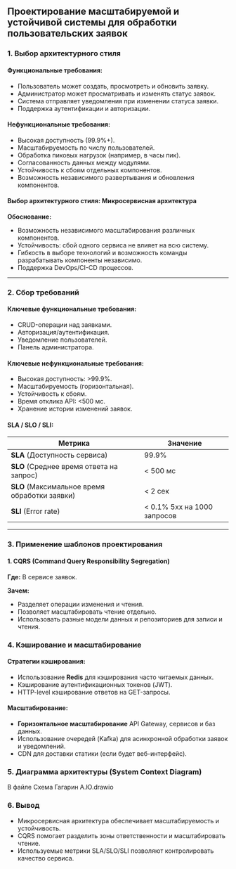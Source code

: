## Проектирование масштабируемой и устойчивой системы для обработки пользовательских заявок

### 1. Выбор архитектурного стиля

#### Функциональные требования:

- Пользователь может создать, просмотреть и обновить заявку.
- Администратор может просматривать и изменять статус заявок.
- Система отправляет уведомления при изменении статуса заявки.
- Поддержка аутентификации и авторизации.

#### Нефункциональные требования:

- Высокая доступность (99.9%+).
- Масштабируемость по числу пользователей.
- Обработка пиковых нагрузок (например, в часы пик).
- Согласованность данных между модулями.
- Устойчивость к сбоям отдельных компонентов.
- Возможность независимого развертывания и обновления компонентов.

#### Выбор архитектурного стиля: **Микросервисная архитектура**

**Обоснование:**

- Возможность независимого масштабирования различных компонентов.
- Устойчивость: сбой одного сервиса не влияет на всю систему.
- Гибкость в выборе технологий и возможность команды разрабатывать компоненты независимо.
- Поддержка DevOps/CI-CD процессов.

---

### 2. Сбор требований

#### Ключевые функциональные требования:

- CRUD-операции над заявками.
- Авторизация/аутентификация.
- Уведомление пользователей.
- Панель администратора.

#### Ключевые нефункциональные требования:

- Высокая доступность: >99.9%.
- Масштабируемость (горизонтальная).
- Устойчивость к сбоям.
- Время отклика API: <500 мс.
- Хранение истории изменений заявок.

#### SLA / SLO / SLI:

| Метрика                                       | Значение                    |
| --------------------------------------------- | --------------------------- |
| **SLA** (Доступность сервиса)                 | 99.9%                       |
| **SLO** (Среднее время ответа на запрос)      | < 500 мс                    |
| **SLO** (Максимальное время обработки заявки) | < 2 сек                     |
| **SLI** (Error rate)                          | < 0.1% 5xx на 1000 запросов |

---

### 3. Применение шаблонов проектирования

#### 1. **CQRS (Command Query Responsibility Segregation)**

**Где:** В сервисе заявок.

**Зачем:**

- Разделяет операции изменения и чтения.
- Позволяет масштабировать чтение отдельно.
- Использовать разные модели данных и репозиториев для записи и чтения.


### 4. Кэширование и масштабирование

#### Стратегии кэширования:

- Использование **Redis** для кэширования часто читаемых данных.
- Кэширование аутентификационных токенов (JWT).
- HTTP-level кэширование ответов на GET-запросы.

#### Масштабирование:

- **Горизонтальное масштабирование** API Gateway, сервисов и баз данных.
- Использование очередей (Kafka) для асинхронной обработки заявок и уведомлений.
- CDN для доставки статики (если будет веб-интерфейс).


### 5. Диаграмма архитектуры (System Context Diagram)

В файле Схема Гагарин А.Ю.drawio


### 6. Вывод

- Микросервисная архитектура обеспечивает масштабируемость и устойчивость.
- CQRS помогает разделить зоны ответственности и масштабировать чтение.
- Используемые метрики SLA/SLO/SLI позволяют контролировать качество сервиса.



